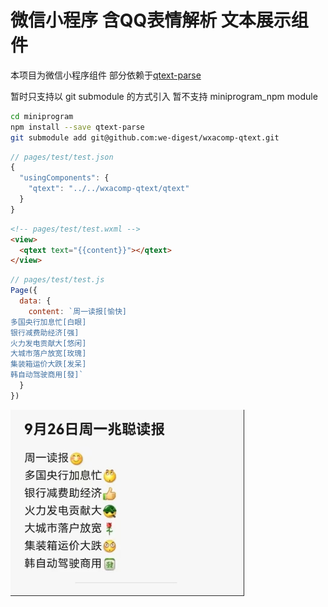 # 微信小程序 含QQ表情解析 文本展示组件

本项目为微信小程序组件 部分依赖于[qtext-parse](https://github.com/we-digest/qtext-parse)

暂时只支持以 git submodule 的方式引入 暂不支持 miniprogram_npm module

```sh
cd miniprogram
npm install --save qtext-parse
git submodule add git@github.com:we-digest/wxacomp-qtext.git
```

```js
// pages/test/test.json
{
  "usingComponents": {
    "qtext": "../../wxacomp-qtext/qtext"
  }
}
```

```html
<!-- pages/test/test.wxml -->
<view>
  <qtext text="{{content}}"></qtext>
</view>
```

```js
// pages/test/test.js
Page({
  data: {
    content: `周一读报[愉快]
多国央行加息忙[白眼]
银行减费助经济[强]
火力发电贡献大[悠闲]
大城市落户放宽[玫瑰]
集装箱运价大跌[发呆]
韩自动驾驶商用[發]`
  }
})
```

<img width="374" src="WechatIMG548.jpeg">
